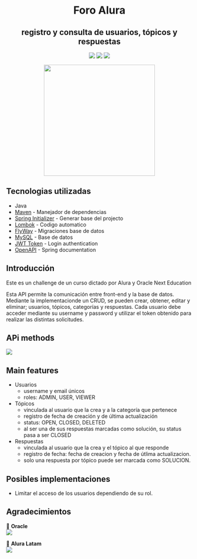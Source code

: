 <h1 align="center"> Foro Alura </h1>
<h2 align="center"> registro y consulta de usuarios, tópicos y respuestas</h2>

<p align="center">
  <img src="https://img.shields.io/badge/Alura_ONE-Challenge%234-orange">
  <img src="https://img.shields.io/badge/JRE-17-red">
  <img src="https://img.shields.io/badge/Spring_Boot-3.1.4-green">
</p>

<p align="center" >
     <img width="300" heigth="300" src="https://user-images.githubusercontent.com/91544872/209678377-70b50b21-33de-424c-bed8-6a71ef3406ff.png">
</p>

## Tecnologias utilizadas
* Java
* [Maven](https://maven.apache.org) - Manejador de dependencias
* [Spring Initializer](https://start.spring.io) - Generar base del projecto
* [Lombok](https://projectlombok.org) - Codigo automatico
* [FlyWay](https://flywaydb.org) - Migraciones base de datos
* [MySQL](https://mysql.com) - Base de datos
* [JWT Token](https://jwt.io) - Login authentication
* [OpenAPI](https://springdoc.org) - Spring documentation


## Introducción
<p>Este es un challenge de un curso dictado por Alura y Oracle Next Education</p>
<p>Esta API permite la comunicación entre front-end y la base de datos. Mediante la implementacionde un CRUD, se pueden crear, obtener, editar y eliminar; usuarios, tópicos, categorías y respuestas. Cada usuario debe acceder mediante su username y password y utilizar el token obtenido para realizar las distintas solicitudes.</p>

## APi methods
<img src="https://github.com/monshi633/Alura-ONE_challenge-foro/assets/116769785/549cd195-6b40-4e10-8a9f-5aa27c3950f5">

## Main features
* Usuarios
  * username y email únicos
  * roles: ADMIN, USER, VIEWER
* Tópicos
  * vinculada al usuario que la crea y a la categoría que pertenece
  * registro de fecha de creación y de última actualización
  * status: OPEN, CLOSED, DELETED
  * al ser una de sus respuestas marcadas como solución, su status pasa a ser CLOSED
* Respuestas
  * vinculada al usuario que la crea y el tópico al que responde
  * registro de fecha: fecha de creacion y fecha de útlima actualizacion.
  * solo una respuesta por tópico puede ser marcada como SOLUCION.

## Posibles implementaciones
* Limitar el acceso de los usuarios dependiendo de su rol.
## Agradecimientos
🧡 <strong>Oracle</strong></br>
<a href="https://www.linkedin.com/company/oracle/" target="_blank">
<img src="https://img.shields.io/badge/-LinkedIn-%230077B5?style=for-the-badge&logo=linkedin&logoColor=white" target="_blank"></a>

💙 <strong>Alura Latam</strong></br>
<a href="https://www.linkedin.com/company/alura-latam/mycompany/" target="_blank">
<img src="https://img.shields.io/badge/-LinkedIn-%230077B5?style=for-the-badge&logo=linkedin&logoColor=white" target="_blank"></a>
